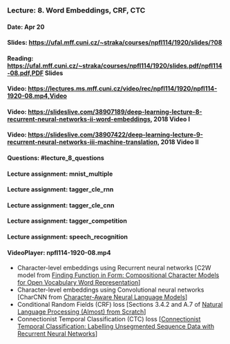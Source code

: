 ### Lecture: 8. Word Embeddings, CRF, CTC
#### Date: Apr 20
#### Slides: https://ufal.mff.cuni.cz/~straka/courses/npfl114/1920/slides/?08
#### Reading: https://ufal.mff.cuni.cz/~straka/courses/npfl114/1920/slides.pdf/npfl114-08.pdf,PDF Slides
#### Video: https://lectures.ms.mff.cuni.cz/video/rec/npfl114/1920/npfl114-1920-08.mp4,Video
#### Video: https://slideslive.com/38907189/deep-learning-lecture-8-recurrent-neural-networks-ii-word-embeddings, 2018 Video I
#### Video: https://slideslive.com/38907422/deep-learning-lecture-9-recurrent-neural-networks-iii-machine-translation, 2018 Video II
#### Questions: #lecture_8_questions
#### Lecture assignment: mnist_multiple
#### Lecture assignment: tagger_cle_rnn
#### Lecture assignment: tagger_cle_cnn
#### Lecture assignment: tagger_competition
#### Lecture assignment: speech_recognition
#### VideoPlayer: npfl114-1920-08.mp4

- Character-level embeddings using Recurrent neural networks [C2W model from [Finding Function in Form: Compositional Character Models for Open Vocabulary Word Representation](http://arxiv.org/abs/1508.02096)]
- Character-level embeddings using Convolutional neural networks [CharCNN from [Character-Aware Neural Language Models](https://arxiv.org/abs/1508.06615)]
- Conditional Random Fields (CRF) loss [Sections 3.4.2 and A.7 of [Natural Language Processing (Almost) from Scratch](http://www.jmlr.org/papers/volume12/collobert11a/collobert11a.pdf)]
- Connectionist Temporal Classification (CTC) loss [[Connectionist Temporal Classification: Labelling Unsegmented Sequence Data with Recurrent Neural Networks](https://www.cs.toronto.edu/~graves/icml_2006.pdf)]
